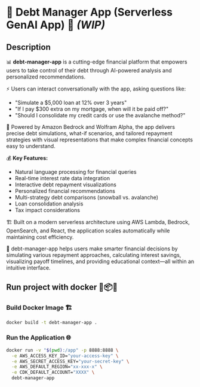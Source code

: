# 💸 Debt Manager App (Serverless GenAI App) 🚧 *(WIP)*

## Description

📊 **debt-manager-app** is a cutting-edge financial platform that empowers users to take control of their debt through AI-powered analysis and personalized recommendations. 

⚡️ Users can interact conversationally with the app, asking questions like:
- "Simulate a $5,000 loan at 12% over 3 years"
- "If I pay $300 extra on my mortgage, when will it be paid off?"
- "Should I consolidate my credit cards or use the avalanche method?"

🧠 Powered by Amazon Bedrock and Wolfram Alpha, the app delivers precise debt simulations, what-if scenarios, and tailored repayment strategies with visual representations that make complex financial concepts easy to understand.

💰 **Key Features:**
- Natural language processing for financial queries
- Real-time interest rate data integration
- Interactive debt repayment visualizations
- Personalized financial recommendations
- Multi-strategy debt comparisons (snowball vs. avalanche)
- Loan consolidation analysis
- Tax impact considerations

🏗️ Built on a modern serverless architecture using AWS Lambda, Bedrock, OpenSearch, and React, the application scales automatically while maintaining cost efficiency.

🔮 debt-manager-app helps users make smarter financial decisions by simulating various repayment approaches, calculating interest savings, visualizing payoff timelines, and providing educational context—all within an intuitive interface.

## Run project with docker 🚢📦🐋

### Build Docker Image 🏗️
```bash
docker build -t debt-manager-app .
```

### Run the Application 🌐
```bash
docker run -v "$(pwd):/app" -p 8888:8888 \
  -e AWS_ACCESS_KEY_ID="your-access-key" \
  -e AWS_SECRET_ACCESS_KEY="your-secret-key" \
  -e AWS_DEFAULT_REGION="xx-xxx-x" \
  -e CDK_DEFAULT_ACCOUNT="XXXX" \
  debt-manager-app
```